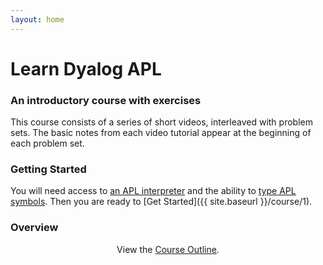 ```yaml
---
layout: home
---
```

# Learn Dyalog APL

### An introductory course with exercises

This course consists of a series of short videos, interleaved with problem sets. The basic notes from each video tutorial appear at the beginning of each problem set.

### Getting Started

You will need access to [an APL interpreter](https://aplwiki.com/wiki/Running_APL) and the ability to [type APL symbols](https://aplwiki.com/wiki/Typing_glyphs). Then you are ready to [Get Started]({{ site.baseurl }}/course/1).

### Overview

<div align="center">
View the <a href="#plan">Course Outline</a>.
</div>
